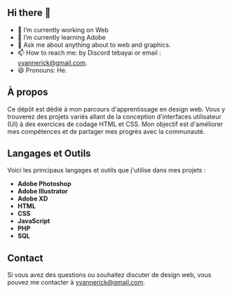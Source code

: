## Hi there 👋

- 🔭 I’m currently working on Web
- 🌱 I’m currently learning Adobe
- 💬 Ask me about anything about to web and graphics.
- 📫 How to reach me: by Discord tebayai or email : yvannerick@gmail.com.
- 😄 Pronouns: He.


## À propos

Ce dépôt est dédié à mon parcours d'apprentissage en design web. Vous y trouverez des projets variés allant de la conception d'interfaces utilisateur (UI) à des exercices de codage HTML et CSS. Mon objectif est d'améliorer mes compétences et de partager mes progrès avec la communauté.

## Langages et Outils

Voici les principaux langages et outils que j'utilise dans mes projets :

- **Adobe Photoshop**
- **Adobe Illustrator**
- **Adobe XD**
- **HTML**
- **CSS**
- **JavaScript**
- **PHP**
- **SQL**

## Contact

Si vous avez des questions ou souhaitez discuter de design web, vous pouvez me contacter à yvannerick@gmail.com.
